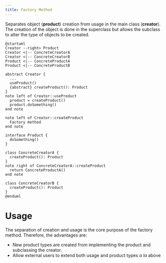 ```yaml
---
title: Factory Method
---
```


Separates object (**product**) creation from usage in the main class (**creator**). The creation of the object is done in the superclass but allows the subclass to alter the type of objects to be created.

```puml
@startuml
Creator --right> Product
Creator <|-- ConcreteCreatorA
Creator <|-- ConcreteCreatorB
Product <|-- ConcreteProductA
Product <|-- ConcreteProductB

abstract Creator {
  ...
  useProduct()
  {abstract} createProduct(): Product
}
note left of Creator::useProduct
  product = createProduct()
  product.doSomething()
end note

note left of Creator::createProduct
  Factory method
end note

interface Product {
  doSomething()
}

class ConcreteCreatorA {
  createProduct(): Product
}
note right of ConcreteCreatorA::createProduct
  return ConcreteProductA()
end note

class ConcreteCreatorB {
  createProduct(): Product
}
@enduml
```

# Usage

The separation of creation and usage is the core purpose of the factory method. Therefore, the advantages are:

* New product types are created from implementing the product and subclassing the creator.
* Allow external users to extend both usage and product types *a la* above